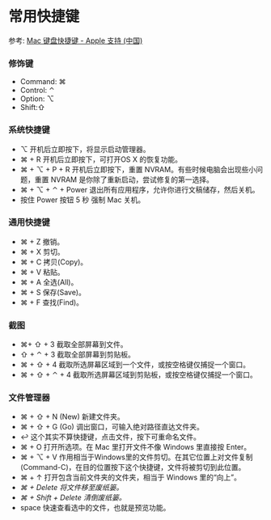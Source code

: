 # 常用快捷键

参考: [Mac 键盘快捷键 - Apple 支持 (中国)](https://support.apple.com/zh-cn/HT201236)

### 修饰键

- Command: ⌘
- Control: ⌃
- Option: ⌥
- Shift:⇧

### 系统快捷键

- ⌥ 开机后立即按下，将显示启动管理器。
- ⌘ + R 开机后立即按下，可打开OS X 的恢复功能。
- ⌘ + ⌥ + P + R 开机后立即按下，重置 NVRAM。有些时候电脑会出现些小问题，重置 NVRAM 是你除了重新启动，尝试修复的第一选择。
- ⌘ + ⌥ + ⌃ + Power 退出所有应用程序，允许你进行文稿储存，然后关机。
- 按住 Power 按钮 5 秒 强制 Mac 关机。

### 通用快捷键

- ⌘ + Z 撤销。
- ⌘ + X 剪切。
- ⌘ + C 拷贝(Copy)。
- ⌘ + V 粘贴。
- ⌘ + A 全选(All)。
- ⌘ + S 保存(Save)。
- ⌘ + F 查找(Find)。

### 截图

- ⌘+ ⇧ + 3 截取全部屏幕到文件。
- ⇧ + ⌃ + 3 截取全部屏幕到剪贴板。
- ⌘ + ⇧ + 4 截取所选屏幕区域到一个文件，或按空格键仅捕捉一个窗口。
- ⌘ + ⇧ + ⌃ + 4 截取所选屏幕区域到剪贴板，或按空格键仅捕捉一个窗口。

### 文件管理器

- ⌘ + ⇧ + N (New) 新建文件夹。
- ⌘ + ⇧ + G (Go) 调出窗口，可输入绝对路径直达文件夹。
- ↩︎ 这个其实不算快捷键，点击文件，按下可重命名文件。
- ⌘ + O 打开所选项。在 Mac 里打开文件不像 Windows 里直接按 Enter。
- ⌘ + ⌥ + V 作用相当于Windows里的文件剪切。在其它位置上对文件复制(Command-C)，在目的位置按下这个快捷键，文件将被剪切到此位置。
- ⌘ + ↑ 打开包含当前文件夹的文件夹，相当于 Windows 里的“向上”。
- *⌘ + Delete 将文件移至废纸篓。*
- *⌘ + Shift + Delete 清倒废纸篓。*
- space 快速查看选中的文件，也就是预览功能。


